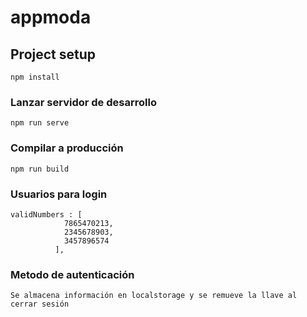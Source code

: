 # appmoda

## Project setup
```
npm install
```

### Lanzar servidor de desarrollo
```
npm run serve
```

### Compilar a producción
```
npm run build
```

### Usuarios para login
```
validNumbers : [
            7865470213,
            2345678903,
            3457896574
          ],
```
### Metodo de autenticación
```
Se almacena información en localstorage y se remueve la llave al cerrar sesión
```